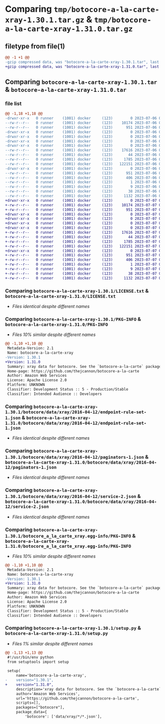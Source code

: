 # Comparing `tmp/botocore-a-la-carte-xray-1.30.1.tar.gz` & `tmp/botocore-a-la-carte-xray-1.31.0.tar.gz`

## filetype from file(1)

```diff
@@ -1 +1 @@
-gzip compressed data, was "botocore-a-la-carte-xray-1.30.1.tar", last modified: Thu Jul  6 01:45:35 2023, max compression
+gzip compressed data, was "botocore-a-la-carte-xray-1.31.0.tar", last modified: Fri Jul  7 01:44:29 2023, max compression
```

## Comparing `botocore-a-la-carte-xray-1.30.1.tar` & `botocore-a-la-carte-xray-1.31.0.tar`

### file list

```diff
@@ -1,18 +1,18 @@
-drwxr-xr-x   0 runner    (1001) docker     (123)        0 2023-07-06 01:45:35.215261 botocore-a-la-carte-xray-1.30.1/
--rw-r--r--   0 runner    (1001) docker     (123)    10174 2023-07-06 01:45:35.000000 botocore-a-la-carte-xray-1.30.1/LICENSE.txt
--rw-r--r--   0 runner    (1001) docker     (123)      951 2023-07-06 01:45:35.215261 botocore-a-la-carte-xray-1.30.1/PKG-INFO
-drwxr-xr-x   0 runner    (1001) docker     (123)        0 2023-07-06 01:45:35.215261 botocore-a-la-carte-xray-1.30.1/botocore/
-drwxr-xr-x   0 runner    (1001) docker     (123)        0 2023-07-06 01:45:35.215261 botocore-a-la-carte-xray-1.30.1/botocore/data/
-drwxr-xr-x   0 runner    (1001) docker     (123)        0 2023-07-06 01:45:35.215261 botocore-a-la-carte-xray-1.30.1/botocore/data/xray/
-drwxr-xr-x   0 runner    (1001) docker     (123)        0 2023-07-06 01:45:35.215261 botocore-a-la-carte-xray-1.30.1/botocore/data/xray/2016-04-12/
--rw-r--r--   0 runner    (1001) docker     (123)    17616 2023-07-06 01:44:40.000000 botocore-a-la-carte-xray-1.30.1/botocore/data/xray/2016-04-12/endpoint-rule-set-1.json
--rw-r--r--   0 runner    (1001) docker     (123)       44 2023-07-06 01:44:40.000000 botocore-a-la-carte-xray-1.30.1/botocore/data/xray/2016-04-12/examples-1.json
--rw-r--r--   0 runner    (1001) docker     (123)     1785 2023-07-06 01:44:40.000000 botocore-a-la-carte-xray-1.30.1/botocore/data/xray/2016-04-12/paginators-1.json
--rw-r--r--   0 runner    (1001) docker     (123)   122151 2023-07-06 01:44:40.000000 botocore-a-la-carte-xray-1.30.1/botocore/data/xray/2016-04-12/service-2.json
-drwxr-xr-x   0 runner    (1001) docker     (123)        0 2023-07-06 01:45:35.215261 botocore-a-la-carte-xray-1.30.1/botocore_a_la_carte_xray.egg-info/
--rw-r--r--   0 runner    (1001) docker     (123)      951 2023-07-06 01:45:35.000000 botocore-a-la-carte-xray-1.30.1/botocore_a_la_carte_xray.egg-info/PKG-INFO
--rw-r--r--   0 runner    (1001) docker     (123)      406 2023-07-06 01:45:35.000000 botocore-a-la-carte-xray-1.30.1/botocore_a_la_carte_xray.egg-info/SOURCES.txt
--rw-r--r--   0 runner    (1001) docker     (123)        1 2023-07-06 01:45:35.000000 botocore-a-la-carte-xray-1.30.1/botocore_a_la_carte_xray.egg-info/dependency_links.txt
--rw-r--r--   0 runner    (1001) docker     (123)        9 2023-07-06 01:45:35.000000 botocore-a-la-carte-xray-1.30.1/botocore_a_la_carte_xray.egg-info/top_level.txt
--rw-r--r--   0 runner    (1001) docker     (123)       38 2023-07-06 01:45:35.215261 botocore-a-la-carte-xray-1.30.1/setup.cfg
--rw-r--r--   0 runner    (1001) docker     (123)     1132 2023-07-06 01:45:35.000000 botocore-a-la-carte-xray-1.30.1/setup.py
+drwxr-xr-x   0 runner    (1001) docker     (123)        0 2023-07-07 01:44:29.103800 botocore-a-la-carte-xray-1.31.0/
+-rw-r--r--   0 runner    (1001) docker     (123)    10174 2023-07-07 01:44:28.000000 botocore-a-la-carte-xray-1.31.0/LICENSE.txt
+-rw-r--r--   0 runner    (1001) docker     (123)      951 2023-07-07 01:44:29.103800 botocore-a-la-carte-xray-1.31.0/PKG-INFO
+drwxr-xr-x   0 runner    (1001) docker     (123)        0 2023-07-07 01:44:29.103800 botocore-a-la-carte-xray-1.31.0/botocore/
+drwxr-xr-x   0 runner    (1001) docker     (123)        0 2023-07-07 01:44:29.103800 botocore-a-la-carte-xray-1.31.0/botocore/data/
+drwxr-xr-x   0 runner    (1001) docker     (123)        0 2023-07-07 01:44:29.103800 botocore-a-la-carte-xray-1.31.0/botocore/data/xray/
+drwxr-xr-x   0 runner    (1001) docker     (123)        0 2023-07-07 01:44:29.103800 botocore-a-la-carte-xray-1.31.0/botocore/data/xray/2016-04-12/
+-rw-r--r--   0 runner    (1001) docker     (123)    17616 2023-07-07 01:43:28.000000 botocore-a-la-carte-xray-1.31.0/botocore/data/xray/2016-04-12/endpoint-rule-set-1.json
+-rw-r--r--   0 runner    (1001) docker     (123)       44 2023-07-07 01:43:28.000000 botocore-a-la-carte-xray-1.31.0/botocore/data/xray/2016-04-12/examples-1.json
+-rw-r--r--   0 runner    (1001) docker     (123)     1785 2023-07-07 01:43:28.000000 botocore-a-la-carte-xray-1.31.0/botocore/data/xray/2016-04-12/paginators-1.json
+-rw-r--r--   0 runner    (1001) docker     (123)   122151 2023-07-07 01:43:28.000000 botocore-a-la-carte-xray-1.31.0/botocore/data/xray/2016-04-12/service-2.json
+drwxr-xr-x   0 runner    (1001) docker     (123)        0 2023-07-07 01:44:29.103800 botocore-a-la-carte-xray-1.31.0/botocore_a_la_carte_xray.egg-info/
+-rw-r--r--   0 runner    (1001) docker     (123)      951 2023-07-07 01:44:29.000000 botocore-a-la-carte-xray-1.31.0/botocore_a_la_carte_xray.egg-info/PKG-INFO
+-rw-r--r--   0 runner    (1001) docker     (123)      406 2023-07-07 01:44:29.000000 botocore-a-la-carte-xray-1.31.0/botocore_a_la_carte_xray.egg-info/SOURCES.txt
+-rw-r--r--   0 runner    (1001) docker     (123)        1 2023-07-07 01:44:29.000000 botocore-a-la-carte-xray-1.31.0/botocore_a_la_carte_xray.egg-info/dependency_links.txt
+-rw-r--r--   0 runner    (1001) docker     (123)        9 2023-07-07 01:44:29.000000 botocore-a-la-carte-xray-1.31.0/botocore_a_la_carte_xray.egg-info/top_level.txt
+-rw-r--r--   0 runner    (1001) docker     (123)       38 2023-07-07 01:44:29.103800 botocore-a-la-carte-xray-1.31.0/setup.cfg
+-rw-r--r--   0 runner    (1001) docker     (123)     1132 2023-07-07 01:44:28.000000 botocore-a-la-carte-xray-1.31.0/setup.py
```

### Comparing `botocore-a-la-carte-xray-1.30.1/LICENSE.txt` & `botocore-a-la-carte-xray-1.31.0/LICENSE.txt`

 * *Files identical despite different names*

### Comparing `botocore-a-la-carte-xray-1.30.1/PKG-INFO` & `botocore-a-la-carte-xray-1.31.0/PKG-INFO`

 * *Files 10% similar despite different names*

```diff
@@ -1,10 +1,10 @@
 Metadata-Version: 2.1
 Name: botocore-a-la-carte-xray
-Version: 1.30.1
+Version: 1.31.0
 Summary: xray data for botocore. See the `botocore-a-la-carte` package for more info.
 Home-page: https://github.com/thejcannon/botocore-a-la-carte
 Author: Amazon Web Services
 License: Apache License 2.0
 Platform: UNKNOWN
 Classifier: Development Status :: 5 - Production/Stable
 Classifier: Intended Audience :: Developers
```

### Comparing `botocore-a-la-carte-xray-1.30.1/botocore/data/xray/2016-04-12/endpoint-rule-set-1.json` & `botocore-a-la-carte-xray-1.31.0/botocore/data/xray/2016-04-12/endpoint-rule-set-1.json`

 * *Files identical despite different names*

### Comparing `botocore-a-la-carte-xray-1.30.1/botocore/data/xray/2016-04-12/paginators-1.json` & `botocore-a-la-carte-xray-1.31.0/botocore/data/xray/2016-04-12/paginators-1.json`

 * *Files identical despite different names*

### Comparing `botocore-a-la-carte-xray-1.30.1/botocore/data/xray/2016-04-12/service-2.json` & `botocore-a-la-carte-xray-1.31.0/botocore/data/xray/2016-04-12/service-2.json`

 * *Files identical despite different names*

### Comparing `botocore-a-la-carte-xray-1.30.1/botocore_a_la_carte_xray.egg-info/PKG-INFO` & `botocore-a-la-carte-xray-1.31.0/botocore_a_la_carte_xray.egg-info/PKG-INFO`

 * *Files 10% similar despite different names*

```diff
@@ -1,10 +1,10 @@
 Metadata-Version: 2.1
 Name: botocore-a-la-carte-xray
-Version: 1.30.1
+Version: 1.31.0
 Summary: xray data for botocore. See the `botocore-a-la-carte` package for more info.
 Home-page: https://github.com/thejcannon/botocore-a-la-carte
 Author: Amazon Web Services
 License: Apache License 2.0
 Platform: UNKNOWN
 Classifier: Development Status :: 5 - Production/Stable
 Classifier: Intended Audience :: Developers
```

### Comparing `botocore-a-la-carte-xray-1.30.1/setup.py` & `botocore-a-la-carte-xray-1.31.0/setup.py`

 * *Files 1% similar despite different names*

```diff
@@ -1,13 +1,13 @@
 #!/usr/bin/env python
 from setuptools import setup
 
 setup(
     name='botocore-a-la-carte-xray',
-    version="1.30.1",
+    version="1.31.0",
     description='xray data for botocore. See the `botocore-a-la-carte` package for more info.',
     author='Amazon Web Services',
     url='https://github.com/thejcannon/botocore-a-la-carte',
     scripts=[],
     packages=["botocore"],
     package_data={
         'botocore': ['data/xray/*/*.json'],
```

